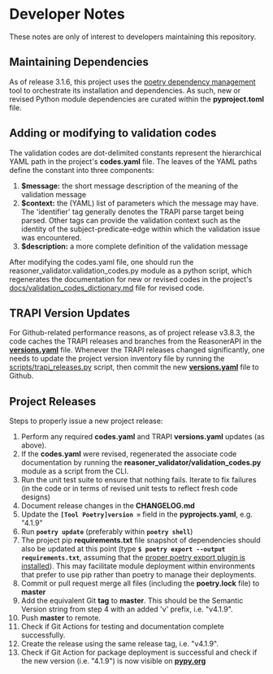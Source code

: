 # Developer Notes

These notes are only of interest to developers maintaining this repository.

## Maintaining Dependencies

As of release 3.1.6, this project uses the [poetry dependency management](https://python-poetry.org) tool to orchestrate its installation and dependencies. As such, new or revised Python module dependencies are curated within the **pyproject.toml** file.

## Adding or modifying to validation codes

The validation codes are dot-delimited constants represent the hierarchical YAML path in the project's **codes.yaml** file.  The leaves of the YAML paths define the constant into three components:

1. **$message:** the short message description of the meaning of the validation message
2. **$context:** the (YAML) list of parameters which the message may have. The 'identifier' tag generally denotes the TRAPI parse target being parsed. Other tags can provide the validation context such as the identity of the subject-predicate-edge within which the validation issue was encountered.
3. **$description:** a more complete definition of the validation message

After modifying the codes.yaml file, one should run the reasoner_validator.validation_codes.py module as a python script, which regenerates the documentation for new or revised codes in the project's [docs/validation_codes_dictionary.md](docs/validation_codes_dictionary.md) file for revised code.

## TRAPI Version Updates

For Github-related performance reasons, as of project release v3.8.3, the code caches the TRAPI releases and branches from the ReasonerAPI in the **[versions.yaml](reasoner_validator/versions.yaml)** file.  Whenever the TRAPI releases changed significantly, one needs to update the project version inventory file by running the [scripts/trapi_releases.py](scripts/trapi_releases.py) script, then commit the new **[versions.yaml](reasoner_validator/versions.yaml)** file to Github.

## Project Releases

Steps to properly issue a new project release:

1. Perform any required **codes.yaml** and TRAPI **versions.yaml** updates (as above). 
2. If the **codes.yaml** were revised, regenerated the associate code documentation by running the **reasoner_validator/validation_codes.py** module as a script from the CLI.
3. Run the unit test suite to ensure that nothing fails. Iterate to fix failures (in the code or in terms of revised unit tests to reflect fresh code designs)
4. Document release changes in the **CHANGELOG.md**
5. Update the **`[Tool Poetry]version =`** field in the **pyprojects.yaml**, e.g. "4.1.9"
6. Run **`poetry update`** (preferably within  **`poetry shell`**)
7. The project pip **requirements.txt** file snapshot of dependencies should also be updated at this point (type **`$ poetry export --output requirements.txt`**, assuming that the [proper poetry export plugin is installed](https://python-poetry.org/docs/pre-commit-hooks#poetry-export)). This may facilitate module deployment within environments that prefer to use pip rather than poetry to manage their deployments. 
8. Commit or pull request merge all files (including the **poetry.lock** file) to **master**
9. Add the equivalent Git **tag** to **master**. This should be the Semantic Version string from step 4 with an added 'v' prefix, i.e. "v4.1.9". 
10. Push **master** to remote.
11. Check if Git Actions for testing and documentation complete successfully.
12. Create the release using the same release tag, i.e. "v4.1.9". 
13. Check if Git Action for package deployment is successful and check if the new version (i.e. "4.1.9") is now visible on **[pypy.org](https://pypi.org/search/?q=reasoner-validator)**

